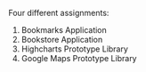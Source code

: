 Four different assignments:
1) Bookmarks Application
2) Bookstore Application
3) Highcharts Prototype Library
4) Google Maps Prototype Library